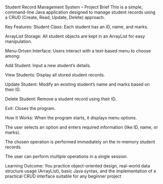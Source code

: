 Student Record Management System – Project Brief
This is a simple, command-line Java application designed to manage student records using a CRUD (Create, Read, Update, Delete) approach.

Key Features:
Student Class: Each student has an ID, name, and marks.

ArrayList Storage: All student objects are kept in an ArrayList for easy manipulation.

Menu-Driven Interface: Users interact with a text-based menu to choose among:

Add Student: Input a new student’s details.

View Students: Display all stored student records.

Update Student: Modify an existing student’s name and marks based on their ID.

Delete Student: Remove a student record using their ID.

Exit: Closes the program.

How It Works:
When the program starts, it displays menu options.

The user selects an option and enters required information (like ID, name, or marks).

The chosen operation is performed immediately on the in-memory student records.

The user can perform multiple operations in a single session.

Learning Outcome:
You practice object-oriented design, real-world data structure usage (ArrayList), basic Java syntax, and the implementation of a practical CRUD interface suitable for any beginner project
